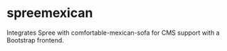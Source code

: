 spreemexican
===================
Integrates Spree with comfortable-mexican-sofa for CMS support with a Bootstrap frontend.